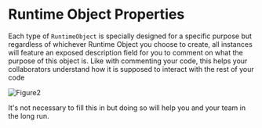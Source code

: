 # Runtime Object Properties

Each type of `RuntimeObject` is specially designed for a specific purpose but regardless of whichever Runtime Object you choose to create, all instances will feature an exposed description field for you to comment on what the purpose of this object is. Like with commenting your code, this helps your collaborators understand how it is supposed to interact with the rest of your code

![Figure2](~/images/runtimeObjects2.png)

It's not necessary to fill this in but doing so will help you and your team in the long run.